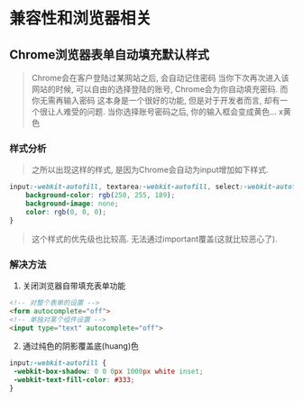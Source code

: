 # 兼容性和浏览器相关

## Chrome浏览器表单自动填充默认样式
> Chrome会在客户登陆过某网站之后, 会自动记住密码 
> 当你下次再次进入该网站的时候, 可以自由的选择登陆的账号, Chrome会为你自动填充密码. 而你无需再输入密码 
> 这本身是一个很好的功能, 但是对于开发者而言, 却有一个很让人难受的问题.
> 当你选择账号密码之后, 你的输入框会变成黄色… x黄色
### 样式分析
> 之所以出现这样的样式, 是因为Chrome会自动为input增加如下样式.
```css
input:-webkit-autofill, textarea:-webkit-autofill, select:-webkit-autofill {
    background-color: rgb(250, 255, 189);
    background-image: none;
    color: rgb(0, 0, 0);
}
```
> 这个样式的优先级也比较高. 
> 无法通过important覆盖(这就比较恶心了).

### 解决方法
1. 关闭浏览器自带填充表单功能
```html
<!-- 对整个表单的设置 -->
<form autocomplete="off">
<!-- 单独对某个组件设置 -->
<input type="text" autocomplete="off">
```
2. 通过纯色的阴影覆盖底(huang)色

```css
input:-webkit-autofill {
 -webkit-box-shadow: 0 0 0px 1000px white inset;
 -webkit-text-fill-color: #333;
}
```